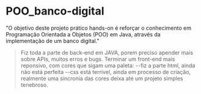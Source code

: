 # POO_banco-digital
"O objetivo deste projeto prático hands-on é reforçar o conhecimento em Programação Orientada a Objetos (POO) em Java, através da implementação de um banco digital."

> Fiz toda a parte de back-end em JAVA, porem preciso apender mais sobre APIs, muitos erros e bugs.
>Terminar um front-end mais reponsivo, com cores que sigam uma paleta:
  --fiz a parte html, ainda não está perfeita
  --css está terrivel, ainda em processo de criação, realmente uma sincronia das cores deixa até um projeto simples tenebroso.
